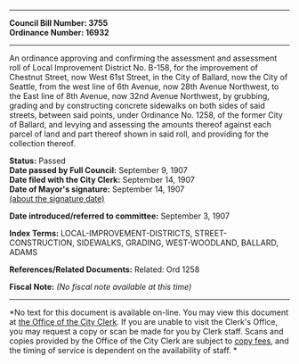 * * * * *  
  
**Council Bill Number: [](#h0)[](#h2)3755**   
**Ordinance Number: 16932**  
  
* * * * *  
  
An ordinance approving and confirming the assessment and assessment roll of Local Improvement District No. B-158, for the improvement of Chestnut Street, now West 61st Street, in the City of Ballard, now the City of Seattle, from the west line of 6th Avenue, now 28th Avenue Northwest, to the East line of 8th Avenue, now 32nd Avenue Northwest, by grubbing, grading and by constructing concrete sidewalks on both sides of said streets, between said points, under Ordinance No. 1258, of the former City of Ballard, and levying and assessing the amounts thereof against each parcel of land and part thereof shown in said roll, and providing for the collection thereof.  
  
**Status:** Passed   
**Date passed by Full Council:** September 9, 1907   
**Date filed with the City Clerk:** September 14, 1907   
**Date of Mayor's signature:** September 14, 1907   
[(about the signature date)](/~public/approvaldate.htm)   
  
  
**Date introduced/referred to committee:** September 3, 1907   
  
**Index Terms:** LOCAL-IMPROVEMENT-DISTRICTS, STREET-CONSTRUCTION, SIDEWALKS, GRADING, WEST-WOODLAND, BALLARD, ADAMS  
  
**References/Related Documents:** Related: Ord 1258  
  
**Fiscal Note:** *(No fiscal note available at this time)*  
  
* * * * *  
  
*No text for this document is available on-line. You may view this document at [the Office of the City Clerk](http://www.seattle.gov/leg/clerk/contactUs.htm). If you are unable to visit the Clerk's Office, you may request a copy or scan be made for you by Clerk staff. Scans and copies provided by the Office of the City Clerk are subject to [copy fees](http://clerk.seattle.gov/~public/clerkfees.htm), and the timing of service is dependent on the availability of staff. *  
  
  
